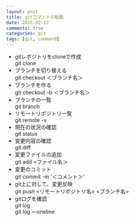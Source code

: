 ```yaml
---
layout: post
title: gitコマンドの転載
date: 2015-02-12
comments: true
categories: git
tags: [git, command]
---
```


- gitレポジトリをcloneで作成  
  git clone <git Url>
- ブランチを切り替える  
  git checkout ＜ブランチ名＞
- ブランチを作る  
  git checkout -b ＜ブランチ名＞
- ブランチの一覧  
  git branch
- リモートリポジトリ一覧  
  git remote -v
- 現在の状況の確認  
  git status
- 変更内容の確認  
  git diff
- 変更ファイルの追加  
  git add <ファイル名＞
- 変更のコミット  
  git commit -m ‘＜コメント＞’
- git上に対して、変更反映  
  git push <リモートリポジトリ名> <ブランチ名>
- gitログを確認  
  git log  
  git log —oneline
